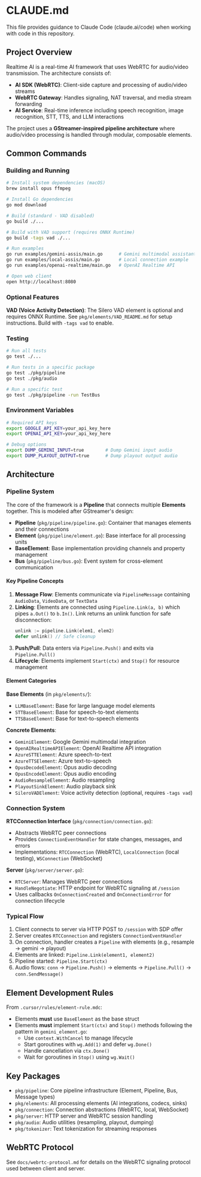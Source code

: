 # CLAUDE.md

This file provides guidance to Claude Code (claude.ai/code) when working with code in this repository.

## Project Overview

Realtime AI is a real-time AI framework that uses WebRTC for audio/video transmission. The architecture consists of:

- **AI SDK (WebRTC)**: Client-side capture and processing of audio/video streams
- **WebRTC Gateway**: Handles signaling, NAT traversal, and media stream forwarding
- **AI Service**: Real-time inference including speech recognition, image recognition, STT, TTS, and LLM interactions

The project uses a **GStreamer-inspired pipeline architecture** where audio/video processing is handled through modular, composable elements.

## Common Commands

### Building and Running
```bash
# Install system dependencies (macOS)
brew install opus ffmpeg

# Install Go dependencies
go mod download

# Build (standard - VAD disabled)
go build ./...

# Build with VAD support (requires ONNX Runtime)
go build -tags vad ./...

# Run examples
go run examples/gemini-assis/main.go      # Gemini multimodal assistant
go run examples/local-assis/main.go       # Local connection example
go run examples/openai-realtime/main.go   # OpenAI Realtime API

# Open web client
open http://localhost:8080
```

### Optional Features

**VAD (Voice Activity Detection)**: The Silero VAD element is optional and requires ONNX Runtime. See `pkg/elements/VAD_README.md` for setup instructions. Build with `-tags vad` to enable.

### Testing
```bash
# Run all tests
go test ./...

# Run tests in a specific package
go test ./pkg/pipeline
go test ./pkg/audio

# Run a specific test
go test ./pkg/pipeline -run TestBus
```

### Environment Variables
```bash
# Required API keys
export GOOGLE_API_KEY=your_api_key_here
export OPENAI_API_KEY=your_api_key_here

# Debug options
export DUMP_GEMINI_INPUT=true        # Dump Gemini input audio
export DUMP_PLAYOUT_OUTPUT=true      # Dump playout output audio
```

## Architecture

### Pipeline System

The core of the framework is a **Pipeline** that connects multiple **Elements** together. This is modeled after GStreamer's design:

- **Pipeline** (`pkg/pipeline/pipeline.go`): Container that manages elements and their connections
- **Element** (`pkg/pipeline/element.go`): Base interface for all processing units
- **BaseElement**: Base implementation providing channels and property management
- **Bus** (`pkg/pipeline/bus.go`): Event system for cross-element communication

#### Key Pipeline Concepts

1. **Message Flow**: Elements communicate via `PipelineMessage` containing `AudioData`, `VideoData`, or `TextData`
2. **Linking**: Elements are connected using `Pipeline.Link(a, b)` which pipes `a.Out()` to `b.In()`. Link returns an unlink function for safe disconnection:
   ```go
   unlink := pipeline.Link(elem1, elem2)
   defer unlink() // Safe cleanup
   ```
3. **Push/Pull**: Data enters via `Pipeline.Push()` and exits via `Pipeline.Pull()`
4. **Lifecycle**: Elements implement `Start(ctx)` and `Stop()` for resource management

#### Element Categories

**Base Elements** (in `pkg/elements/`):
- `LLMBaseElement`: Base for large language model elements
- `STTBaseElement`: Base for speech-to-text elements
- `TTSBaseElement`: Base for text-to-speech elements

**Concrete Elements**:
- `GeminiElement`: Google Gemini multimodal integration
- `OpenAIRealtimeAPIElement`: OpenAI Realtime API integration
- `AzureSTTElement`: Azure speech-to-text
- `AzureTTSElement`: Azure text-to-speech
- `OpusDecodeElement`: Opus audio decoding
- `OpusEncodeElement`: Opus audio encoding
- `AudioResampleElement`: Audio resampling
- `PlayoutSinkElement`: Audio playback sink
- `SileroVADElement`: Voice activity detection (optional, requires `-tags vad`)

### Connection System

**RTCConnection Interface** (`pkg/connection/connection.go`):
- Abstracts WebRTC peer connections
- Provides `ConnectionEventHandler` for state changes, messages, and errors
- Implementations: `RTCConnection` (WebRTC), `LocalConnection` (local testing), `WSConnection` (WebSocket)

**Server** (`pkg/server/server.go`):
- `RTCServer`: Manages WebRTC peer connections
- `HandleNegotiate`: HTTP endpoint for WebRTC signaling at `/session`
- Uses callbacks `OnConnectionCreated` and `OnConnectionError` for connection lifecycle

### Typical Flow

1. Client connects to server via HTTP POST to `/session` with SDP offer
2. Server creates `RTCConnection` and registers `ConnectionEventHandler`
3. On connection, handler creates a `Pipeline` with elements (e.g., resample → gemini → playout)
4. Elements are linked: `Pipeline.Link(element1, element2)`
5. Pipeline started: `Pipeline.Start(ctx)`
6. Audio flows: `conn` → `Pipeline.Push()` → elements → `Pipeline.Pull()` → `conn.SendMessage()`

## Element Development Rules

From `.cursor/rules/element-rule.mdc`:

- Elements **must** use `BaseElement` as the base struct
- Elements **must** implement `Start(ctx)` and `Stop()` methods following the pattern in `gemini_element.go`:
  - Use `context.WithCancel` to manage lifecycle
  - Start goroutines with `wg.Add(1)` and defer `wg.Done()`
  - Handle cancellation via `ctx.Done()`
  - Wait for goroutines in `Stop()` using `wg.Wait()`

## Key Packages

- `pkg/pipeline`: Core pipeline infrastructure (Element, Pipeline, Bus, Message types)
- `pkg/elements`: All processing elements (AI integrations, codecs, sinks)
- `pkg/connection`: Connection abstractions (WebRTC, local, WebSocket)
- `pkg/server`: HTTP server and WebRTC session handling
- `pkg/audio`: Audio utilities (resampling, playout, dumping)
- `pkg/tokenizer`: Text tokenization for streaming responses

## WebRTC Protocol

See `docs/webrtc-protocol.md` for details on the WebRTC signaling protocol used between client and server.
